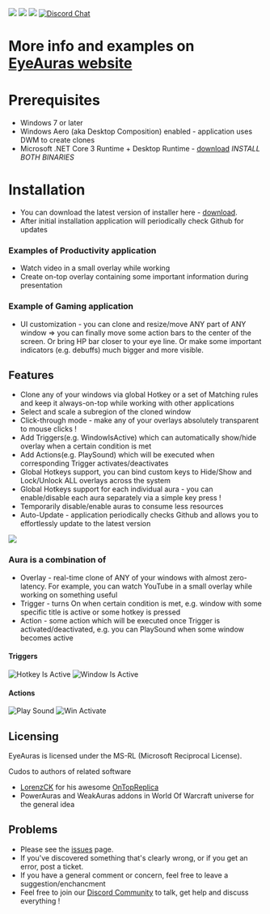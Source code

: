 ![](https://img.shields.io/github/release-date/iXab3r/EyeAuras.svg) ![](https://img.shields.io/github/downloads/iXab3r/EyeAuras/total.svg) ![](https://img.shields.io/github/last-commit/iXab3r/EyeAuras.svg)
[![Discord Chat](https://img.shields.io/discord/636487289689866240.svg)](https://discord.gg/pFHHebM)  

# More info and examples on [EyeAuras website](https://eyeauras.net/)

# Prerequisites
- Windows 7 or later
- Windows Aero (aka Desktop Composition) enabled - application uses DWM to create clones
- Microsoft .NET Core 3 Runtime + Desktop Runtime - [download](https://dotnet.microsoft.com/download/dotnet-core/3.0/runtime) *INSTALL BOTH BINARIES*

# Installation
- You can download the latest version of installer here - [download](https://github.com/iXab3r/EyeAuras/releases/latest).
- After initial installation application will periodically check Github for updates

### Examples of Productivity application
* Watch video in a small overlay while working
* Create on-top overlay containing some important information during presentation

### Example of Gaming application
* UI customization - you can clone and resize/move ANY part of ANY window => you can finally move some action bars to the center of the screen. Or bring HP bar closer to your eye line. Or make some important indicators (e.g. debuffs) much bigger and more visible.

## Features
- Clone any of your windows via global Hotkey or a set of Matching rules and keep it always-on-top while working with other applications
- Select and scale a subregion of the cloned window
- Click-through mode - make any of your overlays absolutely transparent to mouse clicks !
- Add Triggers(e.g. WindowIsActive) which can automatically show/hide overlay when a certain condition is met
- Add Actions(e.g. PlaySound) which will be executed when corresponding Trigger activates/deactivates
- Global Hotkeys support, you can bind custom keys to Hide/Show and Lock/Unlock ALL overlays across the system
- Global Hotkeys support for each individual aura - you can enable/disable each aura separately via a simple key press !
- Temporarily disable/enable auras to consume less resources
- Auto-Update - application periodically checks Github and allows you to effortlessly update to the latest version

![](https://i.imgur.com/qcpEynP.png)

### Aura is a combination of
* Overlay - real-time clone of ANY of your windows with almost zero-latency. For example, you can watch YouTube in a small overlay while working on something useful
* Trigger - turns On when certain condition is met, e.g. window with some specific title is active or some hotkey is pressed
* Action - some action which will be executed once Trigger is activated/deactivated, e.g. you can PlaySound when some window becomes active

#### Triggers

![Hotkey Is Active](https://i.imgur.com/bNKsww0.png)
![Window Is Active](https://i.imgur.com/g5628lB.png)

#### Actions

![Play Sound](https://i.imgur.com/jYnyzeM.png)
![Win Activate](https://i.imgur.com/vDts9Hi.png)

## Licensing 
EyeAuras is licensed under the MS-RL (Microsoft Reciprocal License).

Cudos to authors of related software
* [LorenzCK](https://github.com/LorenzCK) for his awesome [OnTopReplica](https://github.com/LorenzCK/OnTopReplica)
* PowerAuras and WeakAuras addons in World Of Warcraft universe for the general idea 

## Problems
- Please see the [issues](https://github.com/iXab3r/EyeAuras/issues) page.
- If you've discovered something that's clearly wrong, or if you get an error, post a ticket.
- If you have a general comment or concern, feel free to leave a suggestion/enchancment
- Feel free to join our [Discord Community](https://discord.gg/pFHHebM) to talk, get help and discuss everything !
